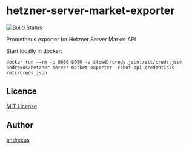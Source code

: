 # hetzner-server-market-exporter

[![Build Status](https://travis-ci.org/andrexus/hetzner-server-market-exporter.svg?branch=master)](https://travis-ci.org/andrexus/hetzner-server-market-exporter)

Prometheus exporter for Hetzner Server Market API

Start locally in docker:
```
docker run --rm -p 8080:8080 -v $(pwd)/creds.json:/etc/creds.json andrexus/hetzner-server-market-exporter -robot-api-credentials /etc/creds.json
```


## Licence

[MIT License](https://raw.githubusercontent.com/andrexus/hetzner-server-market-exporter/master/LICENSE.txt)

## Author

[andrexus](https://github.com/andrexus)
